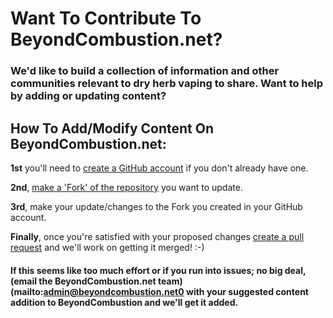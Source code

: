# Want To Contribute To BeyondCombustion.net?
### We'd like to build a collection of information and other communities relevant to dry herb vaping to share. Want to help by adding or updating content?

## How To Add/Modify Content On BeyondCombustion.net:

**1st** you'll need to [create a GitHub account](https://github.com/signup) if you don't already have one.

**2nd**, [make a 'Fork' of the repository](https://docs.github.com/en/get-started/quickstart/fork-a-repo) you want to update.

**3rd**, make your update/changes to the Fork you created in your GitHub account.

**Finally**, once you're satisfied with your proposed changes [create a pull request](https://docs.github.com/en/pull-requests/collaborating-with-pull-requests/proposing-changes-to-your-work-with-pull-requests/creating-a-pull-request) and we'll work on getting it merged! :-)

#### If this seems like too much effort or if you run into issues; no big deal, (email the BeyondCombustion.net team)(mailto:admin@beyondcombustion.net0 with your suggested content addition to BeyondCombustion and we'll get it added.
